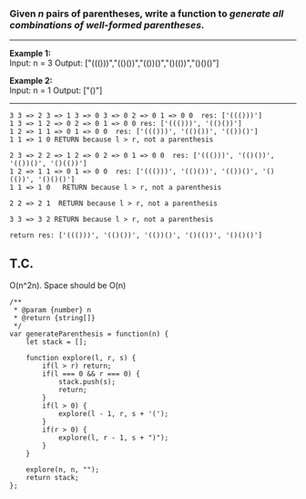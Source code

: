 ### Given _n_ pairs of parentheses, write a function to _generate all combinations of well-formed parentheses_.


***
**Example 1:**  
Input: n = 3
Output: ["((()))","(()())","(())()","()(())","()()()"]

**Example 2:**  
Input: n = 1
Output: ["()"]
***

```
3 3 => 2 3 => 1 3 => 0 3 => 0 2 => 0 1 => 0 0  res: ['((()))']    
1 3 => 1 2 => 0 2 => 0 1 => 0 0 res: ['((()))', '(()())']  
1 2 => 1 1 => 0 1 => 0 0  res: ['((()))', '(()())', '(())()']  
1 1 => 1 0 RETURN because l > r, not a parenthesis 

2 3 => 2 2 => 1 2 => 0 2 => 0 1 => 0 0  res: ['((()))', '(()())', '(())()', '()(())']  
1 2 => 1 1 => 0 1 => 0 0  res: ['((()))', '(()())', '(())()', '()(())', '()()()']  
1 1 => 1 0   RETURN because l > r, not a parenthesis   

2 2 => 2 1  RETURN because l > r, not a parenthesis  

3 3 => 3 2 RETURN because l > r, not a parenthesis  

return res: ['((()))', '(()())', '(())()', '()(())', '()()()']  
```

## T.C. 
O(n^2n). Space should be O(n)

```JS
/**
 * @param {number} n
 * @return {string[]}
 */
var generateParenthesis = function(n) {
    let stack = [];
    
    function explore(l, r, s) {
        if(l > r) return;
        if(l === 0 && r === 0) {
            stack.push(s);
            return;
        }
        if(l > 0) {
            explore(l - 1, r, s + '(');
        }
        if(r > 0) {
            explore(l, r - 1, s + ")");
        }
    }
    
    explore(n, n, "");
    return stack;
};
```
